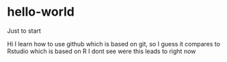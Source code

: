 # hello-world
Just to start

Hi I learn how to use github which is based on git, so I guess it compares to Rstudio which is based on R 
I dont see were this leads to right now
